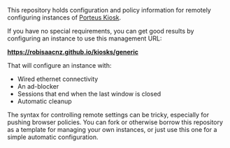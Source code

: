 This repository holds configuration and policy information for remotely configuring instances of [Porteus Kiosk](https://porteus-kiosk.org).

If you have no special requirements, you can get good results by configuring an instance to use this management URL:

**https://robisaacnz.github.io/kiosks/generic**

That will configure an instance with:
* Wired ethernet connectivity
* An ad-blocker
* Sessions that end when the last window is closed
* Automatic cleanup

The syntax for controlling remote settings can be tricky, especially for pushing browser policies. You can fork or otherwise borrow this repository as a template for managing your own instances, or just use this one for a simple automatic configuration.
